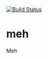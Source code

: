 [![Build Status](https://travis-ci.org/georgeyue/react-meh.svg?branch=master)](https://travis-ci.org/georgeyue/react-meh)
# meh
Meh
